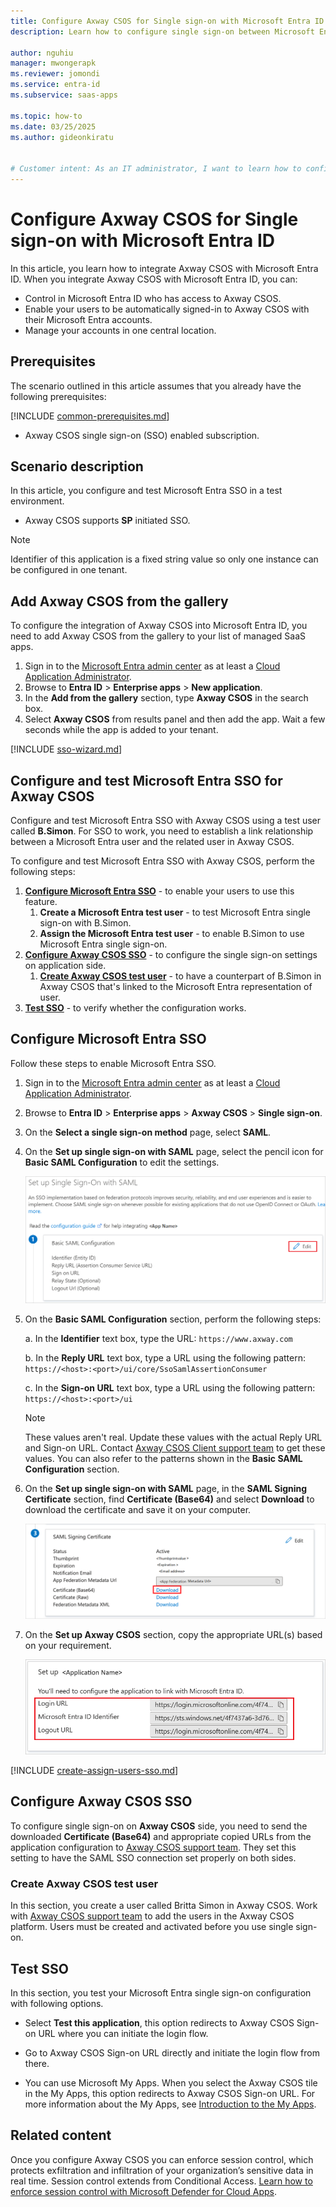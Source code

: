 ```yaml
---
title: Configure Axway CSOS for Single sign-on with Microsoft Entra ID
description: Learn how to configure single sign-on between Microsoft Entra ID and Axway CSOS.

author: nguhiu
manager: mwongerapk
ms.reviewer: jomondi
ms.service: entra-id
ms.subservice: saas-apps

ms.topic: how-to
ms.date: 03/25/2025
ms.author: gideonkiratu


# Customer intent: As an IT administrator, I want to learn how to configure single sign-on between Microsoft Entra ID and Axway CSOS so that I can control who has access to Axway CSOS, enable automatic sign-in with Microsoft Entra accounts, and manage my accounts in one central location.
---
```


# Configure Axway CSOS for Single sign-on with Microsoft Entra ID

In this article,  you learn how to integrate Axway CSOS with Microsoft Entra ID. When you integrate Axway CSOS with Microsoft Entra ID, you can:

* Control in Microsoft Entra ID who has access to Axway CSOS.
* Enable your users to be automatically signed-in to Axway CSOS with their Microsoft Entra accounts.
* Manage your accounts in one central location.

## Prerequisites

The scenario outlined in this article assumes that you already have the following prerequisites:

[!INCLUDE [common-prerequisites.md](~/identity/saas-apps/includes/common-prerequisites.md)]
* Axway CSOS single sign-on (SSO) enabled subscription.

## Scenario description

In this article,  you configure and test Microsoft Entra SSO in a test environment.

* Axway CSOS supports **SP** initiated SSO.

> [!NOTE]
> Identifier of this application is a fixed string value so only one instance can be configured in one tenant.

## Add Axway CSOS from the gallery

To configure the integration of Axway CSOS into Microsoft Entra ID, you need to add Axway CSOS from the gallery to your list of managed SaaS apps.

1. Sign in to the [Microsoft Entra admin center](https://entra.microsoft.com) as at least a [Cloud Application Administrator](~/identity/role-based-access-control/permissions-reference.md#cloud-application-administrator).
1. Browse to **Entra ID** > **Enterprise apps** > **New application**.
1. In the **Add from the gallery** section, type **Axway CSOS** in the search box.
1. Select **Axway CSOS** from results panel and then add the app. Wait a few seconds while the app is added to your tenant.

 [!INCLUDE [sso-wizard.md](~/identity/saas-apps/includes/sso-wizard.md)]

<a name='configure-and-test-azure-ad-sso-for-axway-csos'></a>

## Configure and test Microsoft Entra SSO for Axway CSOS

Configure and test Microsoft Entra SSO with Axway CSOS using a test user called **B.Simon**. For SSO to work, you need to establish a link relationship between a Microsoft Entra user and the related user in Axway CSOS.

To configure and test Microsoft Entra SSO with Axway CSOS, perform the following steps:

1. **[Configure Microsoft Entra SSO](#configure-azure-ad-sso)** - to enable your users to use this feature.
    1. **Create a Microsoft Entra test user** - to test Microsoft Entra single sign-on with B.Simon.
    1. **Assign the Microsoft Entra test user** - to enable B.Simon to use Microsoft Entra single sign-on.
1. **[Configure Axway CSOS SSO](#configure-axway-csos-sso)** - to configure the single sign-on settings on application side.
    1. **[Create Axway CSOS test user](#create-axway-csos-test-user)** - to have a counterpart of B.Simon in Axway CSOS that's linked to the Microsoft Entra representation of user.
1. **[Test SSO](#test-sso)** - to verify whether the configuration works.

<a name='configure-azure-ad-sso'></a>

## Configure Microsoft Entra SSO

Follow these steps to enable Microsoft Entra SSO.

1. Sign in to the [Microsoft Entra admin center](https://entra.microsoft.com) as at least a [Cloud Application Administrator](~/identity/role-based-access-control/permissions-reference.md#cloud-application-administrator).
1. Browse to **Entra ID** > **Enterprise apps** > **Axway CSOS** > **Single sign-on**.
1. On the **Select a single sign-on method** page, select **SAML**.
1. On the **Set up single sign-on with SAML** page, select the pencil icon for **Basic SAML Configuration** to edit the settings.

   ![Edit Basic SAML Configuration](common/edit-urls.png)

1. On the **Basic SAML Configuration** section, perform the following steps:

    a. In the **Identifier** text box, type the URL:
    `https://www.axway.com`

    b. In the **Reply URL** text box, type a URL using the following pattern:
    `https://<host>:<port>/ui/core/SsoSamlAssertionConsumer`

    c. In the **Sign-on URL** text box, type a URL using the following pattern:
    `https://<host>:<port>/ui`

    > [!NOTE]
	> These values aren't real. Update these values with the actual Reply URL and Sign-on URL. Contact [Axway CSOS Client support team](mailto:support@axway.com) to get these values. You can also refer to the patterns shown in the **Basic SAML Configuration** section.

1. On the **Set up single sign-on with SAML** page, in the **SAML Signing Certificate** section,  find **Certificate (Base64)** and select **Download** to download the certificate and save it on your computer.

	![The Certificate download link](common/certificatebase64.png)

1. On the **Set up Axway CSOS** section, copy the appropriate URL(s) based on your requirement.

	![Copy configuration URLs](common/copy-configuration-urls.png)

<a name='create-an-azure-ad-test-user'></a>

[!INCLUDE [create-assign-users-sso.md](~/identity/saas-apps/includes/create-assign-users-sso.md)]

## Configure Axway CSOS SSO

To configure single sign-on on **Axway CSOS** side, you need to send the downloaded **Certificate (Base64)** and appropriate copied URLs from the application configuration to [Axway CSOS support team](mailto:support@axway.com). They set this setting to have the SAML SSO connection set properly on both sides.

### Create Axway CSOS test user

In this section, you create a user called Britta Simon in Axway CSOS. Work with [Axway CSOS support team](mailto:support@axway.com) to add the users in the Axway CSOS platform. Users must be created and activated before you use single sign-on.

## Test SSO 

In this section, you test your Microsoft Entra single sign-on configuration with following options. 

* Select **Test this application**, this option redirects to Axway CSOS Sign-on URL where you can initiate the login flow. 

* Go to Axway CSOS Sign-on URL directly and initiate the login flow from there.

* You can use Microsoft My Apps. When you select the Axway CSOS tile in the My Apps, this option redirects to Axway CSOS Sign-on URL. For more information about the My Apps, see [Introduction to the My Apps](https://support.microsoft.com/account-billing/sign-in-and-start-apps-from-the-my-apps-portal-2f3b1bae-0e5a-4a86-a33e-876fbd2a4510).

## Related content

Once you configure Axway CSOS you can enforce session control, which protects exfiltration and infiltration of your organization’s sensitive data in real time. Session control extends from Conditional Access. [Learn how to enforce session control with Microsoft Defender for Cloud Apps](/cloud-app-security/proxy-deployment-any-app).
